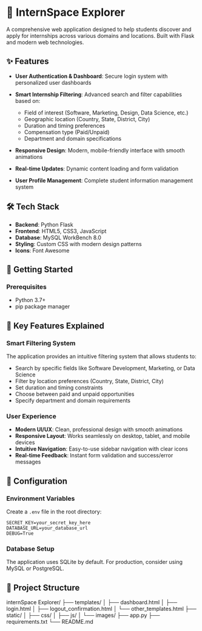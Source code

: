 # 🎯 InternSpace Explorer

A comprehensive web application designed to help students discover and apply for internships across various domains and locations. Built with Flask and modern web technologies.

## ✨ Features

- **User Authentication & Dashboard**: Secure login system with personalized user dashboards
- **Smart Internship Filtering**: Advanced search and filter capabilities based on:
  - Field of interest (Software, Marketing, Design, Data Science, etc.)
  - Geographic location (Country, State, District, City)
  - Duration and timing preferences
  - Compensation type (Paid/Unpaid)
  - Department and domain specifications

- **Responsive Design**: Modern, mobile-friendly interface with smooth animations
- **Real-time Updates**: Dynamic content loading and form validation
- **User Profile Management**: Complete student information management system

## 🛠️ Tech Stack

- **Backend**: Python Flask
- **Frontend**: HTML5, CSS3, JavaScript
- **Database**: MySQL WorkBench 8.0
- **Styling**: Custom CSS with modern design patterns
- **Icons**: Font Awesome

## 🚀 Getting Started

### Prerequisites
- Python 3.7+
- pip package manager

## 🎨 Key Features Explained

### Smart Filtering System
The application provides an intuitive filtering system that allows students to:
- Search by specific fields like Software Development, Marketing, or Data Science
- Filter by location preferences (Country, State, District, City)
- Set duration and timing constraints
- Choose between paid and unpaid opportunities
- Specify department and domain requirements

### User Experience
- **Modern UI/UX**: Clean, professional design with smooth animations
- **Responsive Layout**: Works seamlessly on desktop, tablet, and mobile devices
- **Intuitive Navigation**: Easy-to-use sidebar navigation with clear icons
- **Real-time Feedback**: Instant form validation and success/error messages

## 🔧 Configuration

### Environment Variables
Create a `.env` file in the root directory:
```env
SECRET_KEY=your_secret_key_here
DATABASE_URL=your_database_url
DEBUG=True
```

### Database Setup
The application uses SQLite by default. For production, consider using MySQL or PostgreSQL.

## 📁 Project Structure
internSpace Explorer/
├── templates/
│ ├── dashboard.html
│ ├── login.html
│ ├── logout_confirmation.html
│ └── other_templates.html
├── static/
│ ├── css/
│ ├── js/
│ └── images/
├── app.py
├── requirements.txt
└── README.md
